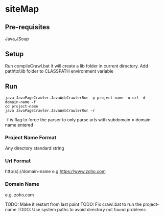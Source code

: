 # siteMap

## Pre-requisites

Java,JSoup

## Setup
Run compileCrawl.bat
It will create a lib folder in current directory.
Add path\to\lib folder to CLASSPATH environment variable


## Run
```batch
java JavaPageCrawler.JavaWebCrawlerRun -p project-name -u url -d domain-name -f
cd project-name
java JavaPageCrawler.JavaWebCrawlerRun -r
```
-f is flag to force the parser to only parse urls with subdomain = domain name entered

### Project Name Format

Any directory standard string

### Url Format

http(s)://domain-name
e.g https://www.zoho.com

### Domain Name

e.g. zoho.com

TODO: Make it restart from last point
TODO: Fix crawl.bat to run the project-name
TODO: Use system paths to avoid directory not found problems
